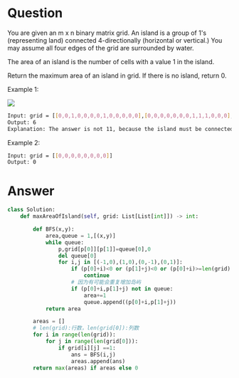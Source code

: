 # Question
You are given an m x n binary matrix grid. An island is a group of 1's (representing land) connected 4-directionally (horizontal or vertical.) You may assume all four edges of the grid are surrounded by water.

The area of an island is the number of cells with a value 1 in the island.

Return the maximum area of an island in grid. If there is no island, return 0.

Example 1:

![](https://assets.leetcode.com/uploads/2021/05/01/maxarea1-grid.jpg)
```bash
Input: grid = [[0,0,1,0,0,0,0,1,0,0,0,0,0],[0,0,0,0,0,0,0,1,1,1,0,0,0],[0,1,1,0,1,0,0,0,0,0,0,0,0],[0,1,0,0,1,1,0,0,1,0,1,0,0],[0,1,0,0,1,1,0,0,1,1,1,0,0],[0,0,0,0,0,0,0,0,0,0,1,0,0],[0,0,0,0,0,0,0,1,1,1,0,0,0],[0,0,0,0,0,0,0,1,1,0,0,0,0]]
Output: 6
Explanation: The answer is not 11, because the island must be connected 4-directionally.
```

Example 2:
```bash
Input: grid = [[0,0,0,0,0,0,0,0]]
Output: 0
```
# Answer
```python
class Solution:
    def maxAreaOfIsland(self, grid: List[List[int]]) -> int:

        def BFS(x,y):
            area,queue = 1,[(x,y)]
            while queue:
                p,grid[p[0]][p[1]]=queue[0],0
                del queue[0]
                for i,j in [(-1,0),(1,0),(0,-1),(0,1)]:
                    if (p[0]+i)<0 or (p[1]+j)<0 or (p[0]+i)>=len(grid) or (p[1]+j)>=len(grid[0]) or grid[p[0]+i][p[1]+j]!=1:
                        continue
                    # 因为有可能会重复增加岛屿
                    if (p[0]+i,p[1]+j) not in queue:
                        area+=1
                        queue.append((p[0]+i,p[1]+j))
            return area

        areas = []
        # len(grid):行数，len(grid[0]):列数
        for i in range(len(grid)):
            for j in range(len(grid[0])):
                if grid[i][j] ==1:
                    ans = BFS(i,j)
                    areas.append(ans)
        return max(areas) if areas else 0
```
